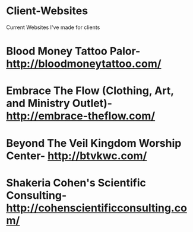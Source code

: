 # Client-Websites
Current Websites I've made for clients

# Blood Money Tattoo Palor- http://bloodmoneytattoo.com/
# Embrace The Flow (Clothing, Art, and Ministry Outlet)- http://embrace-theflow.com/
# Beyond The Veil Kingdom Worship Center- http://btvkwc.com/
# Shakeria Cohen's Scientific Consulting- http://cohenscientificconsulting.com/
